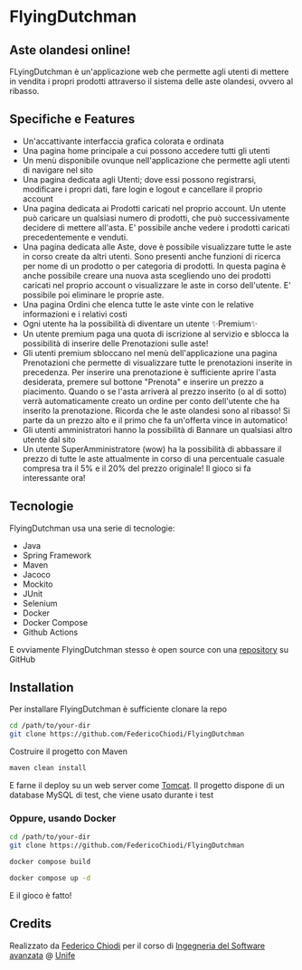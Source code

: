 # FlyingDutchman
## Aste olandesi online!

FLyingDutchman è un'applicazione web che permette agli utenti di mettere in vendita i propri prodotti attraverso il sistema delle aste olandesi, ovvero al ribasso.

## Specifiche e Features

- Un'accattivante interfaccia grafica colorata e ordinata
- Una pagina home principale a cui possono accedere tutti gli utenti
- Un menù disponibile ovunque nell'applicazione che permette agli utenti di navigare nel sito
- Una pagina dedicata agli Utenti; dove essi possono registrarsi, modificare i propri dati, fare login e logout e cancellare il proprio account
- Una pagina dedicata ai Prodotti caricati nel proprio account. Un utente può caricare un qualsiasi numero di prodotti, che può successivamente decidere di mettere all'asta. E' possibile anche vedere i prodotti caricati precedentemente e venduti.
- Una pagina dedicata alle Aste, dove è possibile visualizzare tutte le aste in corso create da altri utenti. Sono presenti anche funzioni di ricerca per nome di un prodotto o per categoria di prodotti. In questa pagina è anche possibile creare una nuova asta scegliendo uno dei prodotti caricati nel proprio account o visualizzare le aste in corso dell'utente. E' possibile poi eliminare le proprie aste.
- Una pagina Ordini che elenca tutte le aste vinte con le relative informazioni e i relativi costi
- Ogni utente ha la possibilità di diventare un utente ✨Premium✨
- Un utente premium paga una quota di iscrizione al servizio e sblocca la possibilità di inserire delle Prenotazioni sulle aste!
- Gli utenti premium sbloccano nel menù dell'applicazione una pagina Prenotazioni che permette di visualizzare tutte le prenotazioni inserite in precedenza. Per inserire una prenotazione è sufficiente aprire l'asta desiderata, premere sul bottone "Prenota" e inserire un prezzo a piacimento. Quando o se l'asta arriverà al prezzo inserito (o al di sotto) verrà automaticamente creato un ordine per conto dell'utente che ha inserito la prenotazione. Ricorda che le aste olandesi sono al ribasso! Si parte da un prezzo alto e il primo che fa un'offerta vince in automatico!
- Gli utenti amministratori hanno la possibilità di Bannare un qualsiasi altro utente dal sito
- Un utente SuperAmministratore (wow) ha la possibilità di abbassare il prezzo di tutte le aste attualmente in corso di una percentuale casuale compresa tra il 5% e il 20% del prezzo originale! Il gioco si fa interessante ora!

## Tecnologie

FlyingDutchman usa una serie di tecnologie:

- Java
- Spring Framework
- Maven
- Jacoco
- Mockito
- JUnit
- Selenium
- Docker
- Docker Compose
- Github Actions

E ovviamente FlyingDutchman stesso è open source con una [repository](https://github.com/FedericoChiodi/FlyingDutchman) su GitHub

## Installation

Per installare FlyingDutchman è sufficiente clonare la repo

```sh
cd /path/to/your-dir
git clone https://github.com/FedericoChiodi/FlyingDutchman
```

Costruire il progetto con Maven

```sh
maven clean install
```

E farne il deploy su un web server come [Tomcat](https://tomcat.apache.org/).
Il progetto dispone di un database MySQL di test, che viene usato durante i test

### Oppure, usando Docker

```sh
cd /path/to/your-dir
git clone https://github.com/FedericoChiodi/FlyingDutchman
```
```sh
docker compose build
```
```sh
docker compose up -d
```
E il gioco è fatto!

## Credits
Realizzato da [Federico Chiodi](mailto:federico.chiodi@edu.unife.it) per il corso di [Ingegneria del Software avanzata](https://unife.coursecatalogue.cineca.it/insegnamenti/2023/49587/2010/9999/10427?annoOrdinamento=2010&coorte=2023) @ [Unife](https://de.unife.it/it)
